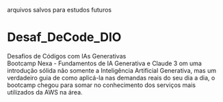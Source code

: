 arquivos salvos para estudos futuros
# Desaf_DeCode_DIO
 
 Desafios de Códigos com IAs Generativas  
 Bootcamp Nexa - Fundamentos de IA Generativa e Claude 3
om uma introdução sólida não somente a Inteligência Artificial 
Generativa, mas um verdadeiro guia de como 
aplicá-la nas demandas reais do seu dia a dia, o bootcamp chegou 
para somar no conhecimento dos serviços mais utilizados da AWS na área.
